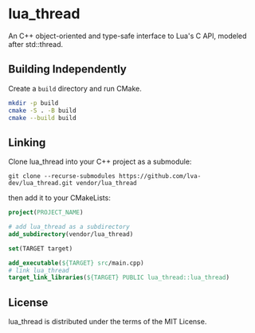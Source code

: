 # lua_thread
An C++ object-oriented and type-safe interface to Lua's C API, modeled after std::thread.
## Building Independently
Create a `build` directory and run CMake.
```bash
mkdir -p build
cmake -S . -B build
cmake --build build
```
## Linking
Clone lua_thread into your C++ project as a submodule:
```
git clone --recurse-submodules https://github.com/lva-dev/lua_thread.git vendor/lua_thread
```
then add it to your CMakeLists:
```cmake
project(PROJECT_NAME)

# add lua_thread as a subdirectory
add_subdirectory(vendor/lua_thread)

set(TARGET target)

add_executable(${TARGET} src/main.cpp)
# link lua_thread
target_link_libraries(${TARGET} PUBLIC lua_thread::lua_thread)
```
## License

lua_thread is distributed under the terms of the MIT License.
